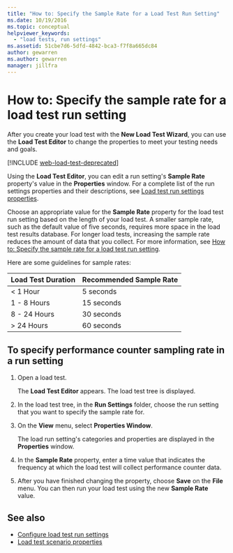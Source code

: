 ```yaml
---
title: "How to: Specify the Sample Rate for a Load Test Run Setting"
ms.date: 10/19/2016
ms.topic: conceptual
helpviewer_keywords:
  - "load tests, run settings"
ms.assetid: 51cbe7d6-5dfd-4842-bca3-f7f8a665dc84
author: gewarren
ms.author: gewarren
manager: jillfra
---
```

# How to: Specify the sample rate for a load test run setting

After you create your load test with the **New Load Test Wizard**, you can use the **Load Test Editor** to change the properties to meet your testing needs and goals.

[!INCLUDE [web-load-test-deprecated](includes/web-load-test-deprecated.md)]

Using the **Load Test Editor**, you can edit a run setting's **Sample Rate** property's value in the **Properties** window. For a complete list of the run settings properties and their descriptions, see [Load test run settings properties](../test/load-test-run-settings-properties.md).

Choose an appropriate value for the **Sample Rate** property for the load test run setting based on the length of your load test. A smaller sample rate, such as the default value of five seconds, requires more space in the load test results database. For longer load tests, increasing the sample rate reduces the amount of data that you collect. For more information, see [How to: Specify the sample rate for a load test run setting](../test/how-to-specify-the-sample-rate-for-a-load-test.md).

Here are some guidelines for sample rates:

|Load Test Duration|Recommended Sample Rate|
|-|-----------------------------|
|\< 1 Hour|5 seconds|
|1 - 8 Hours|15 seconds|
|8 - 24 Hours|30 seconds|
|> 24 Hours|60 seconds|

## To specify performance counter sampling rate in a run setting

1. Open a load test.

     The **Load Test Editor** appears. The load test tree is displayed.

2. In the load test tree, in the **Run Settings** folder, choose the run setting that you want to specify the sample rate for.

3. On the **View** menu, select **Properties Window**.

     The load run setting's categories and properties are displayed in the **Properties** window.

4. In the **Sample Rate** property, enter a time value that indicates the frequency at which the load test will collect performance counter data.

5. After you have finished changing the property, choose **Save** on the **File** menu. You can then run your load test using the new **Sample Rate** value.

## See also

- [Configure load test run settings](../test/configure-load-test-run-settings.md)
- [Load test scenario properties](../test/load-test-scenario-properties.md)